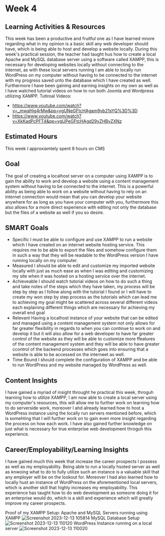 # Week 4

## Learning Activities & Resources
  This week has been a productive and fruitful one as I have learned mnore regarding what in my opinion is a basic skill any web developer should have, which is being able to host and develop a website locally. During this week's practical session, the teacher had taught hus how to create a local Apache and MySQL database server using a software called XAMPP, this is necessary for developing websites locally without connecting to the internet, as with these local servers running I am able to locally run WordPress on my computer without having to be connected to the internet with my progress saved unto the database which I have created as well. Furthermore I have been gaining and earning insights on my own as well as I have watched tutorial videos on how to run both Joomla and Wordpress utilizing XAMPP.
  Tutiroal Videos:
  * https://www.youtube.com/watch?v=_mwaHjg4rMw&pp=ygUNeGFtcHAgam9vb21sYQ%3D%3D
  * https://www.youtube.com/watch?v=XkKadPcPFT4&pp=ygUPeGFtcHAgd29yZHByZXNz


## Estimated Hours
This week I approxiamtely spent 8 hours on CMS

## Goal
The goal of creating a localhost server on a computer using XAMPP is to gain the ability to work and develop a website using a content management system without having to be connected to the internet. This is a powerful ability as being able to work on a website without having to rely on an internet connection would mean that you can develop your website anywhere for as long as you have your computer with you, furthermore this also allows for a more direct experience with editing not only the database but the files of a website as well if you so desire.

## SMART Goals

* Specific
I must be able to configure and use XAMPP to run a website which I have created on an internet website hosting service. This requires me to be able to export the files and somehow configure them in such a way that they will be readable to the WordPress version I have running locally on my computer.
* Measured
I should be able to edit and customize my imported website locally with just as much ease as when I was editing and customizing my site when it was hosted on a hosting service over the internet.
* Achieveable
I should watch tutorial videos on how to do such a thing and take notes of the steps which they have taken, my process will be step by step as I follow along with the tutorial I found or I will have to create my won step by step process as the tutorials which can lead me to achieving my goal might be scattered across several different videos each explaining different things which are necessary for achieving my overall end goal
* Relevant
Having a localhost instance of your website that can be edited and managed using a content management system not only allows for far greater flexibility in regards to when you can continue to work on and develop it but it will also allow for a web developer to have far greater control of the website as they will be able to customize more ffeatures of the content management system and they will be able to have greater ccontrol of the backend processes which goes into ensuring that a website is able to be accessed on the interneet as well.
* Time Bound
I should complete the configuration of XAMPP and be able to run WordPress and my website managed by WordPress as well.

## Content Insights
I have gained a myriad of insight throught he practical this week, throguh learning how to utilize XAMPP, I am now able to create a local server using my computer's resources, this will allow me to further work on learning how to do serverside work, moreover I ahd already learned how to host a WordPress instance using the locally run servers mentioned before, which is somehting that I will further work on to gain even more insight regarding the process on how each work. I have also gained further knowledge on just what is necessary for true enterprise web development throguh this experience.

## Career/Employability/Learning Insights
I have gained much this week that increase the career prospects I possess as well as my employability. Being able to run a locally hsoted server as well as knwoing what to do to fully utilize such an instance is a valuable skill that any employer will be on the lookout for. Moreover I had also learned how to locally hust an instance of WordPress on the aforementioned local servers, which is another skill that highly increases my employability. This experience has taught how to do web development as someone doing it for an enterprise would do, which is a skill and experience which will greatly improve my career prospects.

Proof of my XAMPP Setup:
Apache and MySQL Servers running using XAMPP
![Screenshot 2023-12-13 105814](https://github.com/Albert-Alvaro/CP3402_LearningJournal/assets/118112483/288bf869-7571-4404-b030-754f0f1e35de)
MySQL Database Setup
![Screenshot 2023-12-13 110120](https://github.com/Albert-Alvaro/CP3402_LearningJournal/assets/118112483/e269f918-06c7-4c50-b2bc-cc6d9c47cc8b)
WordPress Instance running on a local server
![Screenshot 2023-12-13 110020](https://github.com/Albert-Alvaro/CP3402_LearningJournal/assets/118112483/05a1b95c-3843-4345-b29f-dc3da3443c2d)

